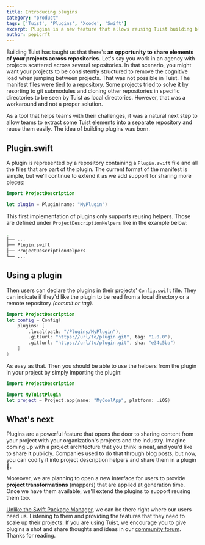 ```yaml
---
title: Introducing plugins
category: "product"
tags: ['Tuist', 'Plugins', 'Xcode', 'Swift']
excerpt: Plugins is a new feature that allows reusing Tuist building blocks across repositories. In this blog post we present the feature and how teams can leverage it to share project description helpers.
author: pepicrft
---
```


Building Tuist has taught us that there's **an opportunity to share elements of your projects across repositories**.
Let's say you work in an agency with projects scattered across several repositories.
In that scenario,
you might want your projects to be consistently structured to remove the cognitive load when jumping between projects.
That was not possible in Tuist.
The manifest files were tied to a repository.
Some projects tried to solve it by resorting to git submodules and cloning other repositories in specific directories to be seen by Tuist as local directories.
However, that was a workaround and not a proper solution.

As a tool that helps teams with their challenges, it was a natural next step to allow teams to extract some Tuist elements into a separate repository and reuse them easily. The idea of building plugins was born.

## Plugin.swift

A plugin is represented by a repository containing a `Plugin.swift` file and all the files that are part of the plugin. The current format of the manifest is simple, but we’ll continue to extend it as we add support for sharing more pieces:

```swift
import ProjectDescription

let plugin = Plugin(name: "MyPlugin")
```

This first implementation of plugins only supports reusing helpers.
Those are defined under `ProjectDescriptionHelpers` like in the example below:

```bash
.
├── ...
├── Plugin.swift
├── ProjectDescriptionHelpers
└── ...
```

## Using a plugin

Then users can declare the plugins in their projects' `Config.swift` file. They can indicate if they'd like the plugin to be read from a local directory or a remote repository *(commit or tag)*.

```swift
import ProjectDescription
let config = Config(
    plugins: [
        .local(path: "/Plugins/MyPlugin"),
        .git(url: "https://url/to/plugin.git", tag: "1.0.0"),
        .git(url: "https://url/to/plugin.git", sha: "e34c5ba")
    ]
)
```

As easy as that. Then you should be able to use the helpers from the plugin in your project by simply importing the plugin:

```swift
import ProjectDescription

import MyTuistPlugin
let project = Project.app(name: "MyCoolApp", platform: .iOS)
```

## What's next

Plugins are a powerful feature that opens the door to sharing content from your project with your organization's projects and the industry. Imagine coming up with a project architecture that you think is neat, and you'd like to share it publicly. Companies used to do that through blog posts, but now, you can codify it into project description helpers and share them in a plugin 🤯.

Moreover, we are planning to open a new interface for users to provide **project transformations** (mappers) that are applied at generation time. Once we have them available, we'll extend the plugins to support reusing them too.

[Unlike the Swift Package Manager](https://ppinera.es/2021/02/05/tuist-and-spm/), we can be there right where our users need us. Listening to them and providing the features that they need to scale up their projects. If you are using Tuist, we encourage you to give plugins a shot and share thoughts and ideas in our [community forum](https://github.com/tuist/tuist/discussions). Thanks for reading.

